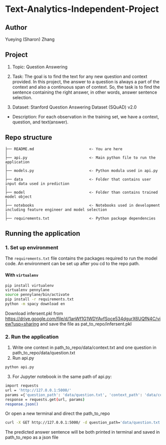 # Text-Analytics-Independent-Project

## Author
Yueying (Sharon) Zhang


## Project
1. Topic: Question Answering

2. Task: The goal is to find the text for any new question and context provided. In this project, the answer to a question is always a part of the context and also a continuous span of context. So, the task is to find the sentence containing the right answer, in other words, answer sentence selection.

3. Dataset: Stanford Question Answering Dataset (SQuAD) v2.0
- Description: For each observation in the training set, we have a context, question, and text(answer). 

## Repo structure 
```
├── README.md                         <- You are here
│
├── api.py                            <- Main python file to run the application
│
├── models.py                         <- Python modula used in api.py
│
├── data                              <- Folder that contains user input data used in prediction
│
├── model                             <- Folder than contains trained model object
│   
├── notebooks                         <- Notebooks used in development including feature engineer and model selection
│
├── requirements.txt                  <- Python package dependencies 
```

## Running the application 
### 1. Set up environment 
The `requirements.txt` file contains the packages required to run the model code. An environment can be set up after you cd to the repo path. 
#### With `virtualenv`
```bash
pip install virtualenv
virtualenv pennylane
source pennylane/bin/activate
pip install -r requirements.txt
python -m spacy download en
```
Download infersent.pkl from https://drive.google.com/file/d/1anWf1G1WDYAvfSoce534dgurX6UQfN4C/view?usp=sharing and save the file as pat_to_repo/infersent.pkl

### 2. Run the application
1. Write one context in path_to_repo/data/context.txt and one question in path_to_repo/data/question.txt
2. Run api.py
 ```bash
python api.py
 ```
3. For Jupyter notebook in the same path of api.py:
 ```bash
import requests
url = 'http://127.0.0.1:5000/'
params ={'question_path': 'data/question.txt', 'context_path': 'data/context.txt'}
response = requests.get(url, params)
response.json()
 ```
Or open a new terminal and direct the path_to_repo
 ```bash
curl -X GET http://127.0.0.1:5000/ -d question_path='data/question.txt' -d context_path='data/context.txt'
 ```
 
The predicted answer sentence will be both printed in terminal and saved in path_to_repo as a json file
